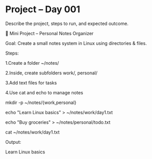 # Project – Day 001

Describe the project, steps to run, and expected outcome.


🚀 Mini Project – Personal Notes Organizer


Goal: Create a small notes system in Linux using directories & files.

Steps:

1.Create a folder ~/notes/

2.Inside, create subfolders work/, personal/

3.Add text files for tasks

4.Use cat and echo to manage notes



mkdir -p ~/notes/{work,personal}

echo "Learn Linux basics" > ~/notes/work/day1.txt

echo "Buy groceries" > ~/notes/personal/todo.txt

cat ~/notes/work/day1.txt




Output:

Learn Linux basics

